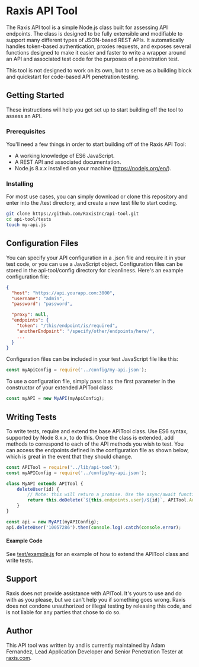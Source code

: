 # Raxis API Tool
The Raxis API tool is a simple Node.js class built for assessing API endpoints. The class is designed to be fully 
extensible and modifiable to support many different types of JSON-based REST APIs. It automatically handles 
token-based authentication, proxies requests, and exposes several functions designed to make it easier and faster to 
write a wrapper around an API and associated test code for the purposes of a penetration test.

This tool is not designed to work on its own, but to serve as a building block and quickstart for code-based API 
penetration testing.

## Getting Started
These instructions will help you get set up to start building off the tool to assess an API.

### Prerequisites
You'll need a few things in order to start building off of the Raxis API Tool:

- A working knowledge of ES6 JavaScript.
- A REST API and associated documentation.
- Node.js 8.x.x installed on your machine (https://nodejs.org/en/).

### Installing
For most use cases, you can simply download or clone this repository and enter into the /test directory, and create a 
new test file to start coding.

```bash
git clone https://github.com/RaxisInc/api-tool.git
cd api-tool/tests
touch my-api.js
```

## Configuration Files
You can specify your API configuration in a .json file and require it in your test code, or you can use a JavaScript
object. Configuration files can be stored in the api-tool/config directory for cleanliness. Here's an example
configuration file:

```json
{
  "host": "https://api.yourapp.com:3000",
  "username": "admin",
  "password": "password",

  "proxy": null,
  "endpoints": {
    "token": "/this/endpoint/is/required",
    "anotherEndpoint": "/specify/other/endpoints/here/",
    ...
  }
}
```

Configuration files can be included in your test JavaScript file like this:

```javascript
const myApiConfig = require('../config/my-api.json');
```

To use a configuration file, simply pass it as the first parameter in the constructor of your extended APITool class:

```javascript
const myAPI = new MyAPI(myApiConfig);
```

## Writing Tests
To write tests, require and extend the base APITool class. Use ES6 syntax, supported by Node 8.x.x, to do this. Once 
the class is extended, add methods to correspond to each of the API methods you wish to test. You can access the 
endpoints defined in the configuration file as shown below, which is great in the event that they should change.

```javascript
const APITool = require('../lib/api-tool');
const myAPIConfig = require('../config/my-api.json');

class MyAPI extends APITool {
    deleteUser(id) {
        // Note: this will return a promise. Use the async/await functions to have the easiest time with these.
        return this.doDelete(`${this.endpoints.user}/${id}`, APITool.Auth.Token);
    }
}

const api = new MyAPI(myAPIConfig);
api.deleteUser('10057286').then(console.log).catch(console.error);
```

#### Example Code
See [test/example.js](test/example.js) for an example of how to extend the APITool class and write tests.

## Support
Raxis does not provide assistance with APITool. It's yours to use and do with as you please, but we can't help you if 
something goes wrong. Raxis does not condone unauthorized or illegal testing by releasing this code, and is not 
liable for any parties that chose to do so.

## Author
This API tool was written by and is currently maintained by Adam Fernandez, Lead Application Developer and Senior 
Penetration Tester at [raxis.com](https://raxis.com).